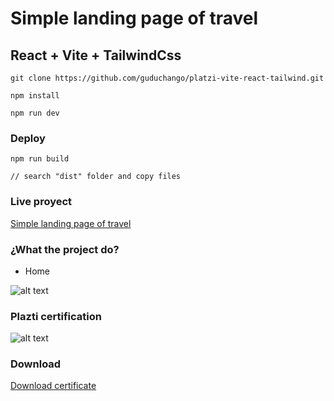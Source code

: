 # Simple landing page of travel

## React + Vite + TailwindCss 

```
git clone https://github.com/guduchango/platzi-vite-react-tailwind.git

npm install

npm run dev
```

### Deploy

```
npm run build

// search "dist" folder and copy files
```

### Live proyect

[Simple landing page of travel](https://travel-vite-tailwind-react.edgardoponce.com/)

### ¿What the project do?

* Home

![alt text](https://travel-vite-tailwind-react.edgardoponce.com/github.png "Home")


### Plazti certification 

![alt text](https://travel-vite-tailwind-react.edgardoponce.com/diploma.png "Certification")


### Download

[Download certificate](https://travel-vite-tailwind-react.edgardoponce.com/diploma-tailwind.pdf)

